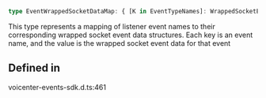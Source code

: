 ```ts
type EventWrappedSocketDataMap: { [K in EventTypeNames]: WrappedSocketEvent<K> };
```

This type represents a mapping of listener event names to their corresponding wrapped socket event data structures.
Each key is an event name, and the value is the wrapped socket event data for that event

## Defined in

voicenter-events-sdk.d.ts:461
